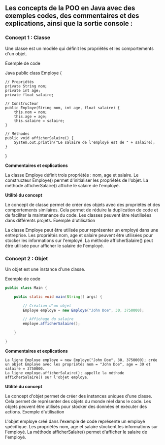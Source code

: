 ##  Les concepts de la POO en Java avec des exemples codes, des commentaires et des explications, ainsi que la sortie console :

### Concept 1 : Classe

Une classe est un modèle qui définit les propriétés et les comportements d'un objet.

Exemple de code

Java
public class Employe {

    // Propriétés
    private String nom;
    private int age;
    private float salaire;

    // Constructeur
    public Employe(String nom, int age, float salaire) {
        this.nom = nom;
        this.age = age;
        this.salaire = salaire;
    }

    // Méthodes
    public void afficherSalaire() {
        System.out.println("Le salaire de l'employé est de " + salaire);
    }

}


**Commentaires et explications**

La classe Employe définit trois propriétés : nom, age et salaire.
Le constructeur Employe() permet d'initialiser les propriétés de l'objet.
La méthode afficherSalaire() affiche le salaire de l'employé.

**Utilité du concept**

Le concept de classe permet de créer des objets avec des propriétés et des comportements similaires.
Cela permet de réduire la duplication de code et de faciliter la maintenance du code.
Les classes peuvent être réutilisées dans différents projets.
Exemple d'utilisation

La classe Employe peut être utilisée pour représenter un employé dans une entreprise.
Les propriétés nom, age et salaire peuvent être utilisées pour stocker les informations sur l'employé.
La méthode afficherSalaire() peut être utilisée pour afficher le salaire de l'employé.

### Concept 2 : Objet

Un objet est une instance d'une classe.

Exemple de code

```Java
public class Main {

    public static void main(String[] args) {

        // Création d'un objet
        Employe employe = new Employe("John Doe", 30, 3750000);

        // Affichage du salaire
        employe.afficherSalaire();

    }

}
```


**Commentaires et explications**

```
La ligne Employe employe = new Employe("John Doe", 30, 3750000); crée un objet Employe avec les propriétés nom = "John Doe", age = 30 et salaire = 3750000.
La ligne employe.afficherSalaire(); appelle la méthode afficherSalaire() sur l'objet employe.
```

**Utilité du concept**

Le concept d'objet permet de créer des instances uniques d'une classe.
Cela permet de représenter des objets du monde réel dans le code.
Les objets peuvent être utilisés pour stocker des données et exécuter des actions.
Exemple d'utilisation

L'objet employe créé dans l'exemple de code représente un employé spécifique.
Les propriétés nom, age et salaire stockent les informations sur l'employé.
La méthode afficherSalaire() permet d'afficher le salaire de l'employé.
